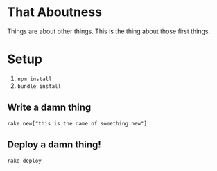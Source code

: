 # That Aboutness

Things are about other things. This is the thing about those first things.


# Setup

1. `npm install`
2. `bundle install`

## Write a damn thing

`rake new["this is the name of something new"]`

## Deploy a damn thing!

`rake deploy`

